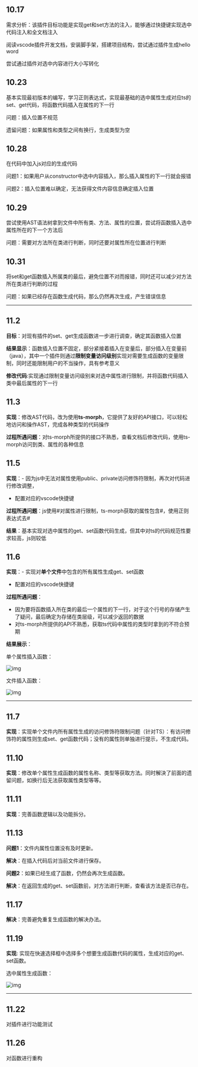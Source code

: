 ## 10.17
需求分析：该插件目标功能是实现get和set方法的注入，能够通过快捷键实现选中代码注入和全文档注入

阅读vscode插件开发文档，安装脚手架，搭建项目结构，尝试通过插件生成hello word

尝试通过插件对选中内容进行大小写转化
## 10.23
基本实现最初版本的编写，学习正则表达式，实现最基础的选中属性生成对应ts的set、get代码，将函数代码插入在属性的下一行

问题：插入位置不规范

遗留问题：如果属性和类型之间有换行，生成类型为空
## 10.28
在代码中加入js对应的生成代码

问题1：如果用户从constructor中选中内容插入，那么插入属性的下一行就会报错

问题2：插入位置难以确定，无法获得文件内容信息确定插入位置
## 10.29
尝试使用AST语法树拿到文件中所有类、方法、属性的位置，尝试将函数插入选中属性所在的下一个方法后

问题：需要对方法所在类进行判断，同时还要对属性所在位置进行判断
## 10.31
将set和get函数插入所属类的最后，避免位置不对而报错，同时还可以减少对方法所在类进行判断的过程

问题：如果已经存在函数生成代码，那么仍然再次生成，产生错误信息

---

## 11.2
**目标**：对现有插件的set、get生成函数进一步进行调查，确定其函数插入位置

**结果显示**：函数插入位置不固定，部分紧接着插入在变量后，部分插入在变量前（java），其中一个插件则通过**限制变量访问级别**实现对需要生成函数的变量限制，同时还能限制用户的不当操作，具有参考意义

**修改代码**:实现通过限制变量访问级别来对选中属性进行限制，并将函数代码插入类中最后属性的下一行
## 11.3
**实现**：修改AST代码，改为使用**ts-morph**，它提供了友好的API接口，可以轻松地访问和操作AST，完成各种类型的代码操作

**过程所遇问题**：对ts-morph所提供的接口不熟悉，查看文档后修改代码，使用ts-morph访问到类、属性的各种信息
## 11.5
**实现**：- 因为js中无法对属性使用public、private访问修饰符限制，再次对代码进行修改调整，

- 配置对应的vscode快捷键

**过程所遇问题**：js使用#对属性进行限制，ts-morph获取的属性包含#，使用正则表达式去#

**结果**：基本实现对选中属性的get、set函数代码生成，但其中对ts的代码规范性要求较高，js则较低
## 11.6
**实现**：- 实现对**单个文件**中包含的所有属性生成get、set函数
- 配置对应的vscode快捷键

**过程所遇问题**：
- 因为要将函数插入所在类的最后一个属性的下一行，对于这个行号的存储产生了疑问，最后确定为存储在类层级，可以减少返回的数据
- 对ts-morph所提供的API不熟悉，获取ts代码中属性的类型时拿到的不符合预期

**结果展示**：

单个属性插入函数：

![img](./pic/single.gif)

文件插入函数：

![img](./pic/all.gif)


---

## 11.7
**实现**：实现单个文件内所有属性生成的访问修饰符限制问题（针对TS）：有访问修饰符的属性则生成set、get函数代码；没有的属性则单独进行提示，不生成代码。

## 11.10
**实现**：修改单个属性生成函数的属性名称、类型等获取方法。同时解決了前面的遗留问题，如换行后无法获取属性类型等等。

## 11.11
**实现**：完善函数逻辑以及功能拆分。

## 11.13
**问题1**：文件内属性位置没有及时更新。

**解决**：在插入代码后对当前文件进行保存。

**问题2**：如果已经生成了函数，仍然会再次生成函数。

**解决**：在返回生成的get、set函数前，对方法进行判断，查看该方法是否已存在。

## 11.17
**解决**：完善避免重复生成函数的解决办法。

## 11.19
**实现**: 实现在快速选择框中选择多个想要生成函数代码的属性，生成对应的get、set函数。

选中属性生成函数：

![img](./pic/select.gif)

---

## 11.22
对插件进行功能测试

## 11.26
对函数进行重构
